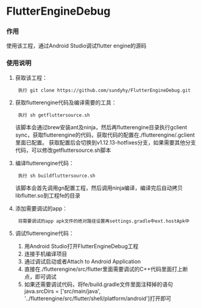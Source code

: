 # FlutterEngineDebug

### 作用
使用该工程，通过Android Studio调试flutter engine的源码

### 使用说明

1. 获取该工程：

        执行 git clone https://github.com/sundyhy/FlutterEngineDebug.git

2. 获取flutterengine代码及编译需要的工具：
		
        执行 sh getfluttersource.sh

    该脚本会通过brew安装ant及ninja，然后再flutterengine目录执行gclient sync，获取flutterengine的代码，获取代码的配置在./flutterengine/.gclient里面已配置。
获取配置后会切换到v1.12.13-hotfixes分支，如果需要其他分支代码，可以修改getfluttersource.sh脚本

3. 编译flutterengine代码：
	
        执行 sh buildfluttersource.sh

    该脚本会首先调用gn配置工程，然后调用ninja编译，编译完后自动拷贝libflutter.so到工程fe的目录

4. 添加需要调试的app：
	
        将需要调试的app apk文件的绝对路径设置再settings.gradle中ext.hostApk中

5. 调试flutterengine代码：
    
    1.	用Android Studio打开FlutterEngineDebug工程
    2.	连接手机编译项目
    3.	通过调试启动或者Attach to Android Application
    4.	直接在./flutterengine/src/flutter里面需要调试的C++代码里面打上断点，即可调试
    5.	如果还需要调试代码，将fe/build.gradle文件里面注释掉的语句java.srcDirs = ['src/main/java', '../flutterengine/src/flutter/shell/platform/android']打开即可